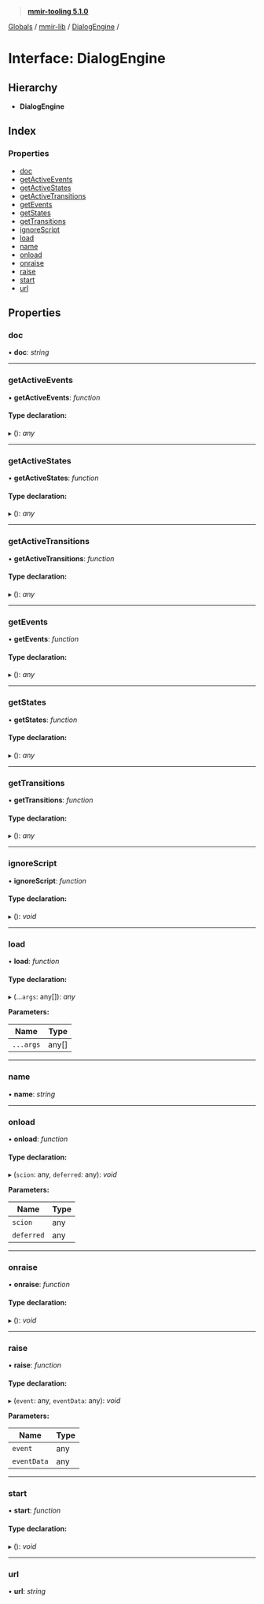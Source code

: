 > **[mmir-tooling 5.1.0](../README.md)**

[Globals](../README.md) / [mmir-lib](../modules/mmir_lib.md) / [DialogEngine](mmir_lib.dialogengine.md) /

# Interface: DialogEngine

## Hierarchy

* **DialogEngine**

## Index

### Properties

* [doc](mmir_lib.dialogengine.md#doc)
* [getActiveEvents](mmir_lib.dialogengine.md#getactiveevents)
* [getActiveStates](mmir_lib.dialogengine.md#getactivestates)
* [getActiveTransitions](mmir_lib.dialogengine.md#getactivetransitions)
* [getEvents](mmir_lib.dialogengine.md#getevents)
* [getStates](mmir_lib.dialogengine.md#getstates)
* [getTransitions](mmir_lib.dialogengine.md#gettransitions)
* [ignoreScript](mmir_lib.dialogengine.md#ignorescript)
* [load](mmir_lib.dialogengine.md#load)
* [name](mmir_lib.dialogengine.md#name)
* [onload](mmir_lib.dialogengine.md#onload)
* [onraise](mmir_lib.dialogengine.md#onraise)
* [raise](mmir_lib.dialogengine.md#raise)
* [start](mmir_lib.dialogengine.md#start)
* [url](mmir_lib.dialogengine.md#url)

## Properties

###  doc

• **doc**: *string*

___

###  getActiveEvents

• **getActiveEvents**: *function*

#### Type declaration:

▸ (): *any*

___

###  getActiveStates

• **getActiveStates**: *function*

#### Type declaration:

▸ (): *any*

___

###  getActiveTransitions

• **getActiveTransitions**: *function*

#### Type declaration:

▸ (): *any*

___

###  getEvents

• **getEvents**: *function*

#### Type declaration:

▸ (): *any*

___

###  getStates

• **getStates**: *function*

#### Type declaration:

▸ (): *any*

___

###  getTransitions

• **getTransitions**: *function*

#### Type declaration:

▸ (): *any*

___

###  ignoreScript

• **ignoreScript**: *function*

#### Type declaration:

▸ (): *void*

___

###  load

• **load**: *function*

#### Type declaration:

▸ (...`args`: any[]): *any*

**Parameters:**

Name | Type |
------ | ------ |
`...args` | any[] |

___

###  name

• **name**: *string*

___

###  onload

• **onload**: *function*

#### Type declaration:

▸ (`scion`: any, `deferred`: any): *void*

**Parameters:**

Name | Type |
------ | ------ |
`scion` | any |
`deferred` | any |

___

###  onraise

• **onraise**: *function*

#### Type declaration:

▸ (): *void*

___

###  raise

• **raise**: *function*

#### Type declaration:

▸ (`event`: any, `eventData`: any): *void*

**Parameters:**

Name | Type |
------ | ------ |
`event` | any |
`eventData` | any |

___

###  start

• **start**: *function*

#### Type declaration:

▸ (): *void*

___

###  url

• **url**: *string*